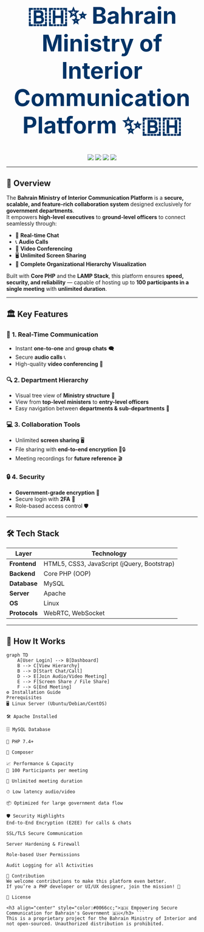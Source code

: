 <h1 align="center" style="font-size:60px; color:#003366;">🇧🇭✨ Bahrain Ministry of Interior Communication Platform ✨🇧🇭</h1>

<p align="center">
  <img src="https://img.shields.io/badge/Status-Active-success?style=for-the-badge&logo=statuspage&logoColor=white" />
  <img src="https://img.shields.io/badge/Technology-Core%20PHP-blue?style=for-the-badge&logo=php&logoColor=white" />
  <img src="https://img.shields.io/badge/Stack-LAMP-yellow?style=for-the-badge&logo=linux&logoColor=white" />
  <img src="https://img.shields.io/badge/Communication-Platform-green?style=for-the-badge&logo=wechat&logoColor=white" />
</p>

---

## 🌟 Overview

The **Bahrain Ministry of Interior Communication Platform** is a **secure, scalable, and feature-rich collaboration system** designed exclusively for **government departments**.  
It empowers **high-level executives** to **ground-level officers** to connect seamlessly through:

- 💬 **Real-time Chat**
- 📞 **Audio Calls**
- 🎥 **Video Conferencing**
- 🖥 **Unlimited Screen Sharing**
- 🏢 **Complete Organizational Hierarchy Visualization**

Built with **Core PHP** and the **LAMP Stack**, this platform ensures **speed, security, and reliability** — capable of hosting up to **100 participants in a single meeting** with **unlimited duration**.

---

## 🏛 Key Features

### 📡 **1. Real-Time Communication**
- Instant **one-to-one** and **group chats** 🗨
- Secure **audio calls** 📞
- High-quality **video conferencing** 🎥

### 🔍 **2. Department Hierarchy**
- Visual tree view of **Ministry structure** 🏢
- View from **top-level ministers** to **entry-level officers**  
- Easy navigation between **departments & sub-departments** 📂

### 💻 **3. Collaboration Tools**
- Unlimited **screen sharing** 🖥
- File sharing with **end-to-end encryption** 📁🔒
- Meeting recordings for **future reference** 🎬

### 🔒 **4. Security**
- **Government-grade encryption** 🔐
- Secure login with **2FA** 📲
- Role-based access control 🛡

---

## 🛠 Tech Stack

| Layer              | Technology |
|--------------------|------------|
| **Frontend**       | HTML5, CSS3, JavaScript (jQuery, Bootstrap) |
| **Backend**        | Core PHP (OOP) |
| **Database**       | MySQL |
| **Server**         | Apache |
| **OS**             | Linux |
| **Protocols**      | WebRTC, WebSocket |

---

## 🚀 How It Works

```mermaid
graph TD
    A[User Login] --> B[Dashboard]
    B --> C[View Hierarchy]
    B --> D[Start Chat/Call]
    D --> E[Join Audio/Video Meeting]
    E --> F[Screen Share / File Share]
    F --> G[End Meeting]
⚙ Installation Guide
Prerequisites
🖥 Linux Server (Ubuntu/Debian/CentOS)

🛠 Apache Installed

🗄 MySQL Database

🐘 PHP 7.4+

🔄 Composer

📈 Performance & Capacity
💯 100 Participants per meeting

🔄 Unlimited meeting duration

⏱ Low latency audio/video

📦 Optimized for large government data flow

🛡 Security Highlights
End-to-End Encryption (E2EE) for calls & chats

SSL/TLS Secure Communication

Server Hardening & Firewall

Role-based User Permissions

Audit Logging for all Activities

🤝 Contribution
We welcome contributions to make this platform even better.
If you’re a PHP developer or UI/UX designer, join the mission! 💪

📜 License

<h3 align="center" style="color:#0066cc;">🇧🇭 Empowering Secure Communication for Bahrain's Government 🇧🇭</h3> ```
This is a proprietary project for the Bahrain Ministry of Interior and not open-sourced. Unauthorized distribution is prohibited.
